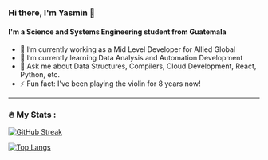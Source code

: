 ### Hi there, I'm Yasmin 👋
#### I'm a Science and Systems Engineering student from Guatemala
- 🔭 I’m currently working as a Mid Level Developer for Allied Global
- 🌱 I’m currently learning Data Analysis and Automation Development
- 💬 Ask me about Data Structures, Compilers, Cloud Development, React, Python, etc.
- ⚡ Fun fact: I've been playing the violin for 8 years now!

---

### :fire: My Stats :
[![GitHub Streak](http://github-readme-streak-stats.herokuapp.com?user=iiiasminx&theme=dark)](https://git.io/streak-stats)

[![Top Langs](https://github-readme-stats.vercel.app/api/top-langs/?username=iiiasminx&layout=compact&theme=vision-friendly-dark)](https://github.com/anuraghazra/github-readme-stats)

<!--
**iiiasminx/iiiasminx** is a ✨ _special_ ✨ repository because its `README.md` (this file) appears on your GitHub profile.

Here are some ideas to get you started:

 on ...
- 🌱 I’m currently learning ...
- 👯 I’m looking to collaborate on ...
- 🤔 I’m looking for help with ...
- 💬 Ask me about ...
- 📫 How to reach me: ...
- 😄 Pronouns: ...
 ...
-->
